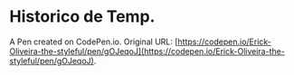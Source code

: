 # Historico de Temp.

A Pen created on CodePen.io. Original URL: [https://codepen.io/Erick-Oliveira-the-styleful/pen/gOJeqoJ](https://codepen.io/Erick-Oliveira-the-styleful/pen/gOJeqoJ).

